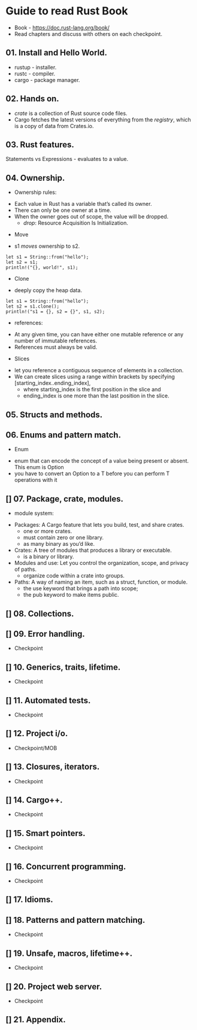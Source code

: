 # Guide to read Rust Book
- Book - https://doc.rust-lang.org/book/
- Read chapters and discuss with others on each checkpoint.
## 01. Install and Hello World.
- rustup - installer.
- rustc - compiler.
- cargo - package manager.
## 02. Hands on.
- _crate_ is a collection of Rust source code files.
- Cargo fetches the latest versions of everything from the _registry_, which is a copy of data from Crates.io.
## 03. Rust features.
Statements vs Expressions - evaluates to a value.
## 04. Ownership.
* Ownership rules:
 - Each value in Rust has a variable that’s called its owner.
 - There can only be one owner at a time.
 - When the owner goes out of scope, the value will be dropped.
   - _drop_: Resource Acquisition Is Initialization.
* Move
- s1 *moves* ownership to s2.
```
let s1 = String::from("hello");
let s2 = s1;
println!("{}, world!", s1);
```
* Clone
- deeply copy the heap data.
```
let s1 = String::from("hello");
let s2 = s1.clone();
println!("s1 = {}, s2 = {}", s1, s2);
```
* references:
- At any given time, you can have either one mutable reference or any number of immutable references.
- References must always be valid.
* Slices
- let you reference a contiguous sequence of elements in a collection.
- We can create slices using a range within brackets by specifying [starting_index..ending_index],
  - where starting_index is the first position in the slice and
  - ending_index is one more than the last position in the slice.

## 05. Structs and methods.

## 06. Enums and pattern match.
* Enum
- enum that can encode the concept of a value being present or absent. This enum is Option<T>
- you have to convert an Option<T> to a T before you can perform T operations with it
## [] 07. Package, crate, modules.
* module system:
- Packages: A Cargo feature that lets you build, test, and share crates.
  - one or more crates.
  - must contain zero or one library.
  - as many binary as you’d like.
- Crates: A tree of modules that produces a library or executable.
  - is a binary or library.
- Modules and use: Let you control the organization, scope, and privacy of paths.
  - organize code within a crate into groups.
- Paths: A way of naming an item, such as a struct, function, or module.
  - the use keyword that brings a path into scope;
  - the pub keyword to make items public.
 
## [] 08. Collections.
## [] 09. Error handling.
* Checkpoint
## [] 10. Generics, traits, lifetime.
* Checkpoint
## [] 11. Automated tests.
* Checkpoint
## [] 12. Project i/o.
* Checkpoint/MOB
## [] 13. Closures, iterators.
* Checkpoint
## [] 14. Cargo++.
* Checkpoint
## [] 15. Smart pointers.
* Checkpoint
## [] 16. Concurrent programming.
* Checkpoint
## [] 17. Idioms.
## [] 18. Patterns and pattern matching.
* Checkpoint
## [] 19. Unsafe, macros, lifetime++.
* Checkpoint
## [] 20. Project web server.
* Checkpoint
## [] 21. Appendix.
